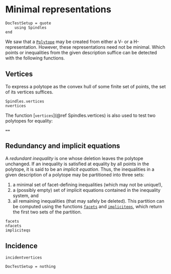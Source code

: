 # Minimal representations

```@meta
DocTestSetup = quote
    using Spindles
end
```

We saw that a [`Polytope`](@ref) may be created from either a V- or a H-representation. However, these representations 
need not be minimal. Which points or inequalities from the given description suffice can be detected with 
the following functions.

## Vertices
To express a polytope as the convex hull of some finite set of points, the set of its vertices suffices.
```@docs
Spindles.vertices
nvertices
```
The function [`vertices`](@ref Spindles.vertices) is also used to test two polytopes for equality:
```@docs
==
```

## Redundancy and implicit equations
A *redundant inequality* is one whose deletion leaves the polytope unchanged. If an inequality is satisfied 
at equality by all points in the polytope, it is said to be an *implicit equation*. 
Thus, the inequalities in a given description of a polytope may be partitioned into three sets:
1. a minimal set of facet-defining inequalities (which may not be unique!), 
2. a (possibly empty) set of implicit equations contained in the inequality system, and 
3. all remaining inequalities (that may safely be deleted). 
This partition can be computed using the functions [`facets`](@ref) and [`impliciteqs`](@ref),
which return the first two sets of the partition.

```@docs
facets
nfacets
impliciteqs
```

## Incidence
```@docs
incidentvertices
``` 

```@meta
DocTestSetup = nothing
```